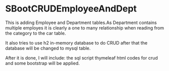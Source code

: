 # SBootCRUDEmployeeAndDept
This is adding Employee and Department tables.As Department contains multiple employes it is clearly a one to many relationship when reading from the 
category to the car table.

It also tries to use h2 in-memory database to do CRUD
after that the database will be changed to mysql table.

After it is done, I will include:
the sql script
thymeleaf html codes for crud and 
some bootstrap will be applied.

